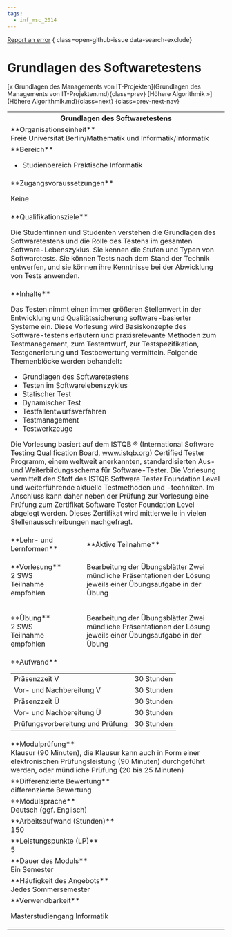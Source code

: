 ```yaml
---
tags:
  - inf_msc_2014
---
```

[Report an error](https://github.com/SGSSGene/FUB-SUP/issues/new?title=Error%20in%20%22Grundlagen%20des%20Softwaretestens%22&body=There%20seems%20to%20be%20an%20error%20in%20module%20%22Grundlagen%20des%20Softwaretestens%22%2E%0A%0A%3CDescribe%20here%20a%20slightly%20more%20detailed%20description%20of%20what%20is%20wrong%3E&labels=bug)
{ class=open-github-issue data-search-exclude}

# Grundlagen des Softwaretestens

[« Grundlagen des Managements von IT-Projekten](Grundlagen des Managements von IT-Projekten.md){class=prev}
[Höhere Algorithmik »](Höhere Algorithmik.md){class=next}
{class=prev-next-nav}

<table markdown id="moduledesc">
<tr markdown class="moduledesc_head"><th colspan="2">Grundlagen des Softwaretestens </th></tr>
<tr markdown><td colspan="2">**Organisationseinheit**   <br>Freie Universität Berlin/Mathematik und Informatik/Informatik</td></tr>

<tr markdown><td colspan="2">**Bereich**<br>


- Studienbereich Praktische Informatik

</td></tr>

<tr markdown><td colspan="2">**Zugangsvoraussetzungen** <br>

Keine


</td></tr>
<tr markdown><td colspan="2">**Qualifikationsziele**    <br>

Die Studentinnen und Studenten verstehen die Grundlagen des Softwaretestens
und die Rolle des Testens im gesamten Software-Lebenszyklus. Sie kennen die
Stufen und Typen von Softwaretests. Sie können Tests nach dem Stand der
Technik entwerfen, und sie können ihre Kenntnisse bei der Abwicklung von
Tests anwenden.


</td></tr>
<tr markdown><td colspan="2">**Inhalte**                <br>

Das Testen nimmt einen immer größeren Stellenwert in der Entwicklung und
Qualitätssicherung software-basierter Systeme ein. Diese Vorlesung wird
Basiskonzepte des Software-testens erläutern und praxisrelevante Methoden
zum Testmanagement, zum Testentwurf, zur Testspezifikation, Testgenerierung
und Testbewertung vermitteln. Folgende Themenblöcke werden behandelt:

- Grundlagen des Softwaretestens
- Testen im Softwarelebenszyklus
- Statischer Test
- Dynamischer Test
- Testfallentwurfsverfahren
- Testmanagement
- Testwerkzeuge

Die Vorlesung basiert auf dem ISTQB ® (International Software
Testing Qualification Board, www.istqb.org) Certified Tester Programm, einem
weltweit anerkannten, standardisierten Aus- und Weiterbildungsschema für
Software-Tester. Die Vorlesung vermittelt den Stoff des ISTQB Software
Tester Foundation Level und weiterführende aktuelle Testmethoden und
-techniken. Im Anschluss kann daher neben der Prüfung zur Vorlesung eine
Prüfung zum Zertifikat Software Tester Foundation Level abgelegt werden.
Dieses Zertifikat wird mittlerweile in vielen Stellenausschreibungen
nachgefragt.


</td></tr>

<tr markdown><td>**Lehr- und Lernformen**</td><td>**Aktive Teilnahme**</td></tr>
<tr markdown><td> **Vorlesung** <br>2 SWS <br> Teilnahme empfohlen</td><td>

Bearbeitung der Übungsblätter
Zwei mündliche Präsentationen der Lösung jeweils einer Übungsaufgabe in der Übung
</td></tr>
<tr markdown><td> **Übung** <br>2 SWS <br> Teilnahme empfohlen</td><td>

Bearbeitung der Übungsblätter
Zwei mündliche Präsentationen der Lösung jeweils einer Übungsaufgabe in der Übung
</td></tr>
<tr markdown><td colspan="2">**Aufwand**                <br>
<table class="aufwand_table">
<tr><td>Präsenzzeit V</td><td>30 Stunden</td></tr>
<tr><td>Vor- und Nachbereitung V</td><td>30 Stunden</td></tr>
<tr><td>Präsenzzeit Ü</td><td>30 Stunden</td></tr>
<tr><td>Vor- und Nachbereitung Ü</td><td>30 Stunden</td></tr>
<tr><td>Prüfungsvorbereitung und Prüfung</td><td>30 Stunden</td></tr>
</table>

</td></tr>
<tr markdown><td colspan="2">**Modulprüfung**             <br>Klausur (90 Minuten), die Klausur kann auch in Form einer elektronischen
Prüfungsleistung (90 Minuten) durchgeführt werden, oder mündliche Prüfung
(20 bis 25 Minuten)


</td></tr>
<tr markdown><td colspan="2">**Differenzierte Bewertung** <br>differenzierte Bewertung

</td></tr>
<tr markdown><td colspan="2">**Modulsprache**             <br>Deutsch (ggf. Englisch)</td></tr>
<tr markdown><td colspan="2">**Arbeitsaufwand (Stunden)** <br>150</td></tr>
<tr markdown><td colspan="2">**Leistungspunkte (LP)**     <br>5</td></tr>
<tr markdown><td colspan="2">**Dauer des Moduls**         <br>Ein Semester</td></tr>
<tr markdown><td colspan="2">**Häufigkeit des Angebots**  <br>Jedes Sommersemester</td></tr>
<tr markdown><td colspan="2">**Verwendbarkeit**           <br>

Masterstudiengang Informatik


</td></tr>

</table>
